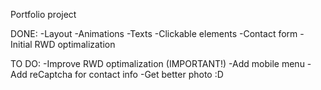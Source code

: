 Portfolio project

DONE:
-Layout
-Animations
-Texts
-Clickable elements
-Contact form
-Initial RWD optimalization

TO DO:
-Improve RWD optimalization (IMPORTANT!)
-Add mobile menu
-Add reCaptcha for contact info
-Get better photo :D